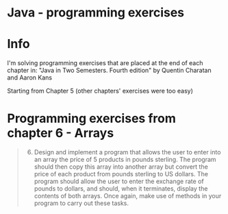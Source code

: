 # Java - programming exercises

# Info

I'm solving programming exercises that are placed at the end of each chapter in:
"Java in Two Semesters. Fourth edition" by Quentin Charatan and Aaron Kans

Starting from Chapter 5 (other chapters' exercises were too easy)

# Programming exercises from chapter 6 - Arrays

> 6. Design and implement a program that allows the user to enter into an array the
> price of 5 products in pounds sterling. The program should then copy this array
> into another array but convert the price of each product from pounds sterling to
> US dollars. The program should allow the user to enter the exchange rate of
> pounds to dollars, and should, when it terminates, display the contents of both
> arrays. Once again, make use of methods in your program to carry out these
> tasks.
